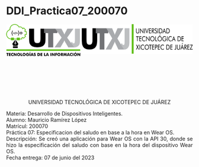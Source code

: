 # DDI_Practica07_200070
<div style="display: flex; justify-content: space-between;">
    <img align="left" src="https://github.com/MauricioRL15/Logos_UTXJ/blob/main/LOGO%20TIC.png?raw=true" alt="Imagen 1" width="200"; />
    <img align="right" src="https://github.com/MauricioRL15/Logos_UTXJ/blob/main/LOGO%20UTXJ%202019.png?raw=true" alt="Imagen 2" width="300" height="80" />
</div><br><br><br><br><br><br>
<p align="center">UNIVERSIDAD TECNOLÓGICA DE XICOTEPEC DE JUÁREZ</p>
<div style="text-align: justify">
Materia: Desarrollo de Dispositivos Inteligentes. <br>
Alumno: Mauricio Ramírez López <br>
Matrícul: 200070 <br>
Práctica 07: Especificacion del saludo en base a la hora en Wear OS. <br>
Descripción: Se creó una aplicación para Wear OS con la API 30, donde se hizo la especificación del saludo con base en la hora del dispositivo Wear OS. <br>
Fecha entrega: 07 de junio del 2023
</div>
